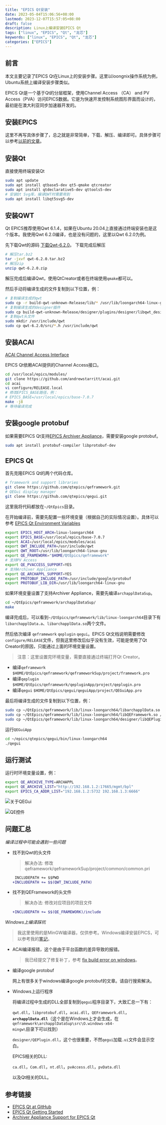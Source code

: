 ```yaml
---
title: "EPICS Qt安装"
date: 2023-05-04T15:06:56+08:00
lastmod: 2023-12-07T15:57:05+08:00
draft: false
description: Linux上编译安装EPICS Qt
tags: ["linux", "EPICS", "Qt", "龙芯"]
keywords: ["linux", "EPICS", "Qt", "龙芯"]
categories: ["EPICS"]
---
```


## 前言

本文主要记录了EPICS Qt在Linux上的安装步骤。这里以loongnix操作系统为例，Ubuntu系统上编译安装步骤类似。

EPICS Qt是一个基于Qt的分层框架，使用Channel Access （CA） and PV Access（PVA）访问EPICS数据。它是为快速开发控制系统图形界面而设计的，最初是在澳大利亚同步加速器开发的。

## 安装EPICS

这里不再写具体步骤了，总之就是非常简单，下载、解压、编译即可。具体步骤可以参考[以前的文章](https://kira-96.github.io/posts/龙芯3a5000loongarch64上编译运行epics/)。

## 安装Qt

直接使用终端安装Qt
```sh
sudo apt update
sudo apt install qtbase5-dev qt5-qmake qtcreator
sudo apt install qtdeclarative5-dev qttools5-dev
# 安装Qt Svg库，编译QWT时需要用到
sudo apt install libqt5svg5-dev
```

## 安装QWT

Qt EPICS推荐使用Qwt 6.1.4，如果在Ubuntu 20.04上直接通过终端安装也是这个版本。我使用Qwt 6.2.0编译，也是没有问题的，这里以Qwt 6.2.0为例。

先下载Qwt的源码 [下载Qwt-6.2.0](https://sourceforge.net/projects/qwt/files/qwt/6.2.0/qwt-6.2.0.tar.bz2/download)。
下载完成后解压

```sh
# 解压tar.bz2
tar -jxvf qwt-6.2.0.tar.bz2
# 解压zip
unzip qwt-6.2.0.zip
```

解压完成后编译Qwt，使用QtCreator或者在终端使用`qmake`都可以。

然后手动将编译生成的文件复制到以下位置，例：

```sh
# 复制编译生成的qwt
sudo cp -r build-qwt-unknown-Release/lib/* /usr/lib/loongarch64-linux-gnu/
# 复制编译生成的designer插件
sudo cp build-qwt-unknown-Release/designer/plugins/designer/libqwt_designer_plugin.so /usr/lib/loongarch64-linux-gnu/qt5/plugins/designer/
# 复制qwt头文件
sudo mkdir /usr/include/qwt
sudo cp qwt-6.2.0/src/*.h /usr/include/qwt
```

## 安装ACAI

[ACAI Channel Access Interface](https://github.com/andrewstarritt/acai)

EPICS Qt依赖ACAI提供的Channel Access接口。

```sh
cd /usr/local/epics/modules/
git clone https://github.com/andrewstarritt/acai.git
cd acai
vi configure/RELEASE.local
# 修改EPICS_BASE路径，例：
# EPICS_BASE=/usr/local/epics/base-7.0.7
make -j8
# 等待编译完成
```

## 安装google protobuf

如果需要EPICS Qt支持[EPICS Archiver Appliance](https://slacmshankar.github.io/epicsarchiver_docs/index.html)，需要安装google protobuf。

```sh
sudo apt install protobuf-compiler libprotobuf-dev
```

## EPICS Qt

首先克隆EPICS Qt的两个代码仓库。

```sh
# framework and support libraries
git clone https://github.com/qtepics/qeframework.git
# QEGui display manager
git clone https://github.com/qtepics/qegui.git
```

这里我将代码都放在`~/QtEpics`目录。

在开始编译前，需要先配置一些环境变量（根据自己的实际情况设置）。具体可以参考 [EPICS Qt Environment Variables](https://qtepics.github.io/environment_variables.html)

```sh
export EPICS_HOST_ARCH=linux-loongarch64
export EPICS_BASE=/usr/local/epics/base-7.0.7
export ACAI=/usr/local/epics/modules/acai
export QWT_INCLUDE_PATH=/usr/include/qwt
export QWT_ROOT=/usr/lib/loongarch64-linux-gnu
export QE_FRAMEWORK="$HOME/QtEpics/qeframework"
# 支持PV Access
export QE_PVACCESS_SUPPORT=YES
# 支持Archiver Appliance
export QE_ARCHAPPL_SUPPORT=YES
export PROTOBUF_INCLUDE_PATH=/usr/include/google/protobuf
export PROTOBUF_LIB_DIR=/usr/lib/loongarch64-linux-gnu
```

如果环境变量设置了支持Archiver Appliance，需要先编译`archapplDataSup`。

```sh
cd ~/QtEpics/qeframework/archapplDataSup/
make
```

编译完成后，可以看到`~/QtEpics/qeframework/lib/linux-loongarch64`目录下有`libarchapplData.a`、`libarchapplData.so`两个文件。

然后依次编译 `qeframework` `qeplugin` `qegui`。EPICS Qt文档说明需要修改`configure/RELEASE`文件，但我这里修改后似乎没有生效，可能是使用了Qt Creator的原因，只能通过上面的环境变量设置。

> 注意：这里设置完环境变量，需要直接通过终端打开Qt Creator。

- 编译`qeframework`
`$HOME/QtEpics/qeframework/qeframeworkSup/project/framework.pro`
- 编译`qeplugin`
`$HOME/QtEpics/qeframework/qepluginApp/project/qeplugin.pro`
- 编译`qegui`
`$HOME/QtEpics/qegui/qeguiApp/project/QEGuiApp.pro`

最后将编译生成的文件复制到以下位置，例：

```sh
sudo cp ~/QtEpics/qeframework/lib/linux-loongarch64/libarchapplData.so /usr/lib/loongarch64-linux-gnu/
sudo cp ~/QtEpics/qeframework/lib/linux-loongarch64/libQEFramework.so /usr/lib/loongarch64-linux-gnu/
sudo cp ~/QtEpics/qeframework/lib/linux-loongarch64/designer/libQEPlugin.so /usr/lib/loongarch64-linux-gnu/qt5/plugins/designer/
```

运行`QEGuiApp`

```sh
cd ~/epics/qtepics/qegui/bin/linux-loongarch64
./qegui
```

## 运行测试

运行时环境变量设置，例：

```sh
export QE_ARCHIVE_TYPE=ARCHAPPL
export QE_ARCHIVE_LIST="http://192.168.1.2:17665/mgmt/bpl"
export EPICS_CA_ADDR_LIST="192.168.1.2:5732 192.168.1.3:6666"
```

![关于QEGui](https://cdn.jsdelivr.net/gh/kira-96/Picture@main/blog/images/2023-05-04_11-05-23.png)

![QE控件](https://cdn.jsdelivr.net/gh/kira-96/Picture@main/blog/images/2023-05-04_11-04-19.png)

## 问题汇总

*编译过程中可能会遇到一些问题*

- 找不到Qwt的头文件
  > 解决办法: 修改qeframework/qeframeworkSup/project/common/common.pri
  ```diff
   INCLUDEPATH += $$PWD
  +INCLUDEPATH += $$(QWT_INCLUDE_PATH)
  ```
- 找不到QEFramework的头文件
  > 解决办法: 修改对应项目的项目文件
  ```diff
  +INCLUDEPATH += $$(QE_FRAMEWORK)/include
  ```

*Windows上编译踩坑*

> 我这里使用的是MinGW编译器，仅供参考。Windows编译安装EPICS，可以参考我的[笔记](../../notes/windows上使用mingw编译安装epics/)。

- ACAI编译报错，这个是由于平台函数的差异导致的报错。
  > 我已经提交了修复补丁，参考 [fix build error on windows](https://github.com/andrewstarritt/acai/pull/2)。

- 编译google protobuf

  网上有很多关于windows编译google protobuf的文章。请自行搜索解决。

- Windows上运行程序
  
  将编译过程中生成的DLL全部复制到`qegui`程序目录下，大致汇总一下有：

  `qwt.dll`，`libprotobuf.dll`，`acai.dll`，`QEFramework.dll`，**`archapplData.dll`**（这个是在Windows上才会生成，在`qeframework\archapplDataSup\src\O.windows-x64-mingw\`目录下可以找到）

  `designer/QEPlugin.dll`，这个也很重要，不然`qegui`加载`.ui`文件会显示空白。

  EPICS相关的DLL:

  `ca.dll`，`Com.dll`，`nt.dll`，`pvAccess.dll`，`pvData.dll`

  以及Qt相关的DLL。

## 参考链接
- [EPICS Qt at GitHub](https://qtepics.github.io)
- [EPICS Qt Getting Started](https://qtepics.github.io/getting_started.html)
- [Archiver Appliance Support for EPICS Qt](https://qtepics.github.io/archiver_appliance.html)
